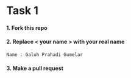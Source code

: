 # Task 1

#### 1. Fork this repo

#### 2. Replace < your name > with your real name

```
Name : Galuh Prahadi Gumelar
```

#### 3. Make a pull request
